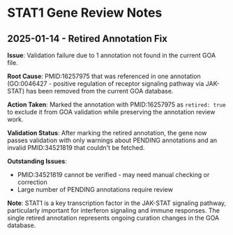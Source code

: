 # STAT1 Gene Review Notes

## 2025-01-14 - Retired Annotation Fix

**Issue**: Validation failure due to 1 annotation not found in the current GOA file.

**Root Cause**: PMID:16257975 that was referenced in one annotation (GO:0046427 - positive regulation of receptor signaling pathway via JAK-STAT) has been removed from the current GOA database.

**Action Taken**: Marked the annotation with PMID:16257975 as `retired: true` to exclude it from GOA validation while preserving the annotation review work.

**Validation Status**: After marking the retired annotation, the gene now passes validation with only warnings about PENDING annotations and an invalid PMID:34521819 that couldn't be fetched.

**Outstanding Issues**:
- PMID:34521819 cannot be verified - may need manual checking or correction
- Large number of PENDING annotations require review

**Note**: STAT1 is a key transcription factor in the JAK-STAT signaling pathway, particularly important for interferon signaling and immune responses. The single retired annotation represents ongoing curation changes in the GOA database.